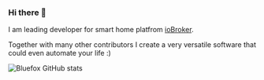 ### Hi there 👋
I am leading developer for smart home platfrom [ioBroker](https://github.com/ioBroker).

Together with many other contributors I create a very versatile software that could even automate your life :)


![Bluefox GitHub stats](https://github-readme-stats.vercel.app/api?username=GermanBluefox&show_icons=true&theme=radical)
